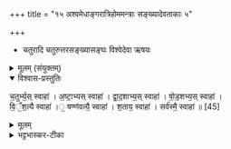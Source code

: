 +++
title = "१५ अश्वमेधाङ्गरात्रिहोममन्त्राः सङ्ख्यादेवताकाः ५"

+++
- चतुरादि चतुरुत्तरसङ्ख्यासङ्घः
विश्वेदेवा ऋषयः
<details><summary>मूलम् (संयुक्तम्)</summary>

च॒तुर्भ्य॒स्स्वाहा॑ऽष्टा॒भ्यस्स्वाहा॑ द्वाद॒शभ्य॒स्स्वाहा॑ षोड॒शभ्य॒स्स्वाहा॑ विँश॒त्यै स्वाहा॒ षण्ण॑वत्यै॒ स्वाहा॑ श॒ताय॒ स्वाहा॒ सर्व॑स्मै॒ स्वाहा॑ ॥ [45]  
</details>

<details open><summary>विश्वास-प्रस्तुतिः</summary>

च॒तुर्भ्य॒स् स्वाहा॑ । अ॒ष्टा॒भ्यस् स्वाहा॑ । द्वा॒द॒शाभ्य॒स् स्वाहा॑ । षो॒ड॒शभ्य॒स् स्वाहा॑ ।  
वि॒ँ॒श॒त्यै स्वाहा॑ ।॒ षण्ण॑वत्यै॒ स्वाहा॑ । श॒ताय॒ स्वाहा॑ । सर्व॑स्मै॒ स्वाहा॑ ॥ [45]  
</details>

<details><summary>मूलम्</summary>

च॒तुर्भ्य॒स् स्वाहा॑ । अ॒ष्टा॒भ्यस् स्वाहा॑ । द्वा॒द॒शाभ्य॒स् स्वाहा॑ । षो॒ड॒शभ्य॒स् स्वाहा॑ ।  
वि॒ँ॒श॒त्यै स्वाहा॑ ।॒ षण्ण॑वत्यै॒ स्वाहा॑ । श॒ताय॒ स्वाहा॑ । सर्व॑स्मै॒ स्वाहा॑ ॥ [45]  
</details>

<details><summary>भट्टभास्कर-टीका</summary>

1अथ चतुरादिचतुरुत्तरा युग्मा गृह्यन्ते - चतुर्भ्य इत्यादि ॥ विंशत्यन्तानां ग्रहणं उपात्तस्य चतुष्कपञ्चकस्य विंशत्यन्तरेऽप्यविशिष्टत्वात् । षण्णवतिग्रहणं यावच्छतमव्यवच्छेदेन चतुष्कान्वयप्रदर्शनार्थं चतुर्भिश्शतपूरणख्यापनार्यं च ॥

इति सप्तमे द्वितीये पञ्चदशोनुवाकः ॥  
</details>
